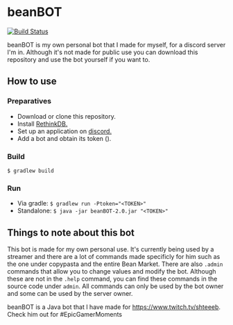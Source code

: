 # beanBOT
[![Build Status](https://travis-ci.com/Mazawrath/beanBOT.svg?branch=master)](https://travis-ci.com/Mazawrath/beanBOT)

beanBOT is my own personal bot that I made for myself, for a discord server I'm in. Although it's not made for public use you can download this repository and use the bot yourself if you want to.

## How to use

### Preparatives
- Download or clone this repository.
- Install [RethinkDB.](https://www.rethinkdb.com/docs/install/)
- Set up an application on [discord.](https://discordapp.com/developers/applications/)
- Add a bot and obtain its token (<TOKEN>).

### Build
`$ gradlew build`

### Run
 - Via gradle:
 `$ gradlew run -Ptoken="<TOKEN>"`
 - Standalone:
 `$ java -jar beanBOT-2.0.jar "<TOKEN>"`

## Things to note about this bot
This bot is made for my own personal use. It's currently being used by a streamer and there are a lot of commands made specificly for him such as the one under copypasta and the entire Bean Market. There are also `.admin` commands that allow you to change values and modify the bot. Although these are not in the `.help` command, you can find these commands in the source code under `admin`. All commands can only be used by the bot owner and some can be used by the server owner.

beanBOT is a Java bot that I have made for https://www.twitch.tv/shteeeb. Check him out for #EpicGamerMoments

